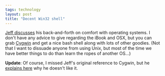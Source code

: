 ```yaml
---
tags: technology
layout: post
title: "Decent Win32 shell"
---
```




<a href="http://roller.anthonyeden.com/page/jduska/20021124">Jeff discusses</a> his back-and-forth on comfort with operating systems. I don't have any advice to give regarding the iBook and OSX, but you can grab <a href="http://www.cygwin.com/">Cygwin</a> and get a nice bash shell along with lots of other goodies. (Not that I want to dissuade anyone from using Unix, but most of the time we have better things to do than learn the ropes of another OS...)

<p><b>Update</b>: Of course, I missed Jeff's original reference to Cygwin, but he <a href="http://roller.anthonyeden.com/page/jduska/20021124">explains here</a> why he doesn't like it.</p>


